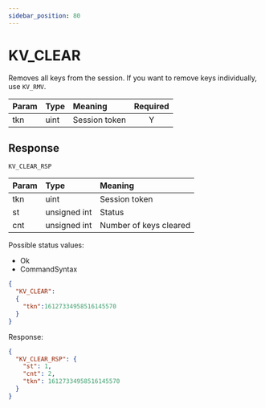 ```yaml
---
sidebar_position: 80
---
```


# KV_CLEAR
Removes all keys from the session. If you want to remove keys individually, use `KV_RMV`.


|Param|Type|Meaning|Required|
|:---|:---|:---|:---:|
|tkn|uint|Session token|Y|


## Response

`KV_CLEAR_RSP`


|Param|Type|Meaning|
|:---|:---|:---|
|tkn|uint|Session token|
|st|unsigned int|Status|
|cnt|unsigned int|Number of keys cleared|


Possible status values:

- Ok
- CommandSyntax



```json
{
  "KV_CLEAR":
  {
    "tkn":16127334958516145570
  }
}
```

Response:

```json title="Cleared session which contained two keys"
{
  "KV_CLEAR_RSP": {
    "st": 1,
    "cnt": 2,
    "tkn": 16127334958516145570
  }
}
```
